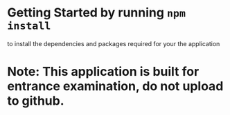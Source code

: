 # Getting Started by running `npm install`

to install the dependencies and packages required for your the application

# Note: This application is built for entrance examination, do not upload to github.
